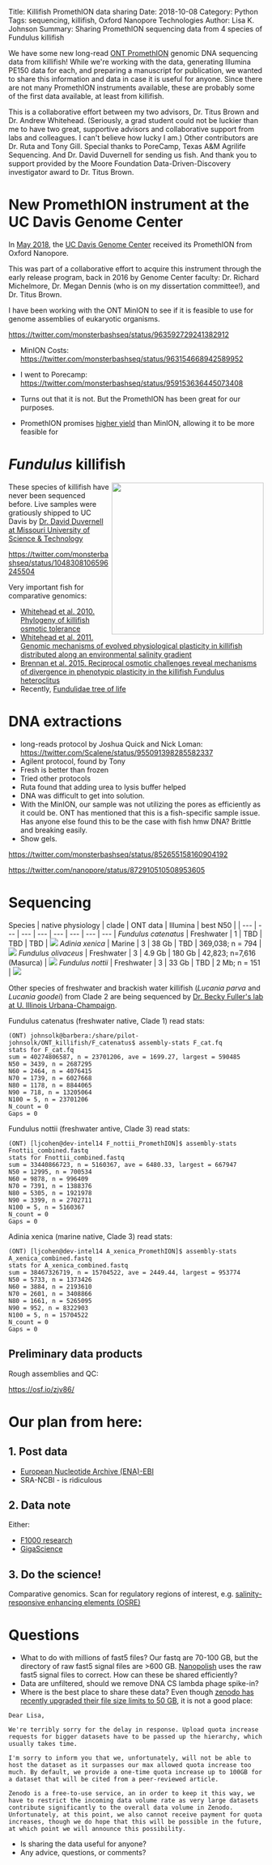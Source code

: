 Title: Killifish PromethION data sharing
Date: 2018-10-08
Category: Python
Tags: sequencing, killifish, Oxford Nanopore Technologies
Author: Lisa K. Johnson
Summary: Sharing PromethION sequencing data from 4 species of Fundulus killifish

We have some new long-read [ONT PromethION]() genomic DNA sequencing data from killifish! While we're working with the data, generating Illumina PE150 data for each, and preparing a manuscript for publication, we wanted to share this information and data in case it is useful for anyone. Since there are not many PromethION instruments available, these are probably some of the first data available, at least from killifish.

This is a collaborative effort between my two advisors, Dr. Titus Brown and Dr. Andrew Whitehead. (Seriously, a grad student could not be luckier than me to have two great, supportive advisors and collaborative support from labs and colleagues. I can't believe how lucky I am.) Other contributors are Dr. Ruta and Tony Gill. Special thanks to PoreCamp, Texas A&M Agrilife Sequencing. And Dr. David Duvernell for sending us fish. And thank you to support provided by the Moore Foundation Data-Driven-Discovery investigator award to Dr. Titus Brown.

# New PromethION instrument at the UC Davis Genome Center
In [May 2018](https://twitter.com/meganamsu/status/997216050247864322), the [UC Davis Genome Center](http://dnatech.genomecenter.ucdavis.edu/nanopore-sequencing-ont-promethion/) received its PromethION from Oxford Nanopore. 

This was part of a collaborative effort to acquire this instrument through the early release program, back in 2016 by Genome Center faculty: Dr. Richard Michelmore, Dr. Megan Dennis (who is on my dissertation committee!), and Dr. Titus Brown.

I have been working with the ONT MinION to see if it is feasible to use for genome assemblies of eukaryotic organisms. 

https://twitter.com/monsterbashseq/status/963592729241382912

* MinION Costs: https://twitter.com/monsterbashseq/status/963154668942589952

* I went to Porecamp: https://twitter.com/monsterbashseq/status/959153636445073408

* Turns out that it is not. But the PromethION has been great for our purposes.
* PromethION promises [higher yield](https://nanoporetech.com/about-us/news/promethion-wild-high-yield-data-announcements-human-and-plant-dna) than MinION, allowing it to be more feasible for 

# *Fundulus* killifish

<img align="right" height="300" src="https://images-na.ssl-images-amazon.com/images/I/81SpSNXaFfL.jpg">

These species of killifish have never been sequenced before. Live samples were gratiously shipped to UC Davis by [Dr. David Duvernell at Missouri University of Science & Technology](http://people.mst.edu/faculty/duvernelld/index.html)

https://twitter.com/monsterbashseq/status/1048308106596245504

Very important fish for comparative genomics:


* [Whitehead et al. 2010. Phylogeny of killifish osmotic tolerance](https://www.ncbi.nlm.nih.gov/pubmed/20100216)
* [Whitehead et al. 2011. Genomic mechanisms of evolved physiological plasticity in killifish distributed along an environmental salinity gradient](https://www.ncbi.nlm.nih.gov/pmc/articles/PMC3076822/)
* [Brennan et al. 2015. Reciprocal osmotic challenges reveal mechanisms of divergence in phenotypic plasticity in the killifish Fundulus heteroclitus](http://jeb.biologists.org/content/218/8/1212)
* Recently, [Fundulidae tree of life](https://fishtreeoflife.org/taxonomy/family/Fundulidae/)

# DNA extractions

* long-reads protocol by Joshua Quick and Nick Loman: https://twitter.com/Scalene/status/955091398285582337
* Agilent protocol, found by Tony
* Fresh is better than frozen
* Tried other protocols
* Ruta found that adding urea to lysis buffer helped
* DNA was difficult to get into solution.
* With the MinION, our sample was not utilizing the pores as efficiently as it could be. ONT has mentioned that this is a fish-specific sample issue. Has anyone else found this to be the case with fish hmw DNA? Brittle and breaking easily. 
* Show gels.

https://twitter.com/monsterbashseq/status/852655158160904192

https://twitter.com/nanopore/status/872910510508953605

# Sequencing

Species |  native physiology | clade | ONT data |  Illumina | best N50 | |
--- | --- | --- | --- | --- | --- | --- | --- | 
*Fundulus catenatus* | Freshwater | 1 | TBD | TBD | TBD | <img src="https://nature.mdc.mo.gov/sites/default/files/styles/centered_full/public/media/images/2010/05/northern_studfish.jpg?itok=kLYZJ6V4">
*Adinia xenica* | Marine  | 3 | 38 Gb | TBD | 369,038; n = 794 | <img src="https://biodiversity.utexas.edu/images/easyblog_articles/3681/adinia_xenica.jpg"> 
*Fundulus olivaceus* | Freshwater | 3 | 4.9 Gb | 180 Gb | 42,823; n=7,616 (Masurca) | <img src="https://nature.mdc.mo.gov/sites/default/files/styles/centered_full/public/media/images/2010/05/blackspotted_topminnow.jpg?itok=1V78GVZI">
*Fundulus nottii* | Freshwater | 3 | 33 Gb | TBD | 2 Mb; n = 151 | [<img src="https://encrypted-tbn0.gstatic.com/images?q=tbn:ANd9GcT1B0oYaT8isujaT2qLP3decYTRvuiLZGvinMEEkR0algWfnrzV">](http://www.nanfa.org/ac/fundulus-notti-starhead-toopminnow.pdf)

Other species of freshwater and brackish water killifish (*Lucania parva* and *Lucania goodei*) from Clade 2 are being sequenced by [Dr. Becky Fuller's lab at U. Illinois Urbana-Champaign](http://beckyfullerlab.weebly.com/).

Fundulus catenatus (freshwater native, Clade 1) read stats:
```
(ONT) johnsolk@barbera:/share/pilot-johnsolk/ONT_killifish/F_catenatus$ assembly-stats F_cat.fq 
stats for F_cat.fq
sum = 40274806587, n = 23701206, ave = 1699.27, largest = 590485
N50 = 3439, n = 2687295
N60 = 2464, n = 4076415
N70 = 1739, n = 6027668
N80 = 1178, n = 8844065
N90 = 718, n = 13205064
N100 = 5, n = 23701206
N_count = 0
Gaps = 0
```

Fundulus nottii (freshwater antive, Clade 3) read stats:
```
(ONT) [ljcohen@dev-intel14 F_nottii_PromethION]$ assembly-stats Fnottii_combined.fastq
stats for Fnottii_combined.fastq
sum = 33440866723, n = 5160367, ave = 6480.33, largest = 667947
N50 = 12995, n = 700534
N60 = 9878, n = 996409
N70 = 7391, n = 1388376
N80 = 5305, n = 1921978
N90 = 3399, n = 2702711
N100 = 5, n = 5160367
N_count = 0
Gaps = 0
```


Adinia xenica (marine native, Clade 3) read stats:
```
(ONT) [ljcohen@dev-intel14 A_xenica_PromethION]$ assembly-stats A_xenica_combined.fastq
stats for A_xenica_combined.fastq
sum = 38467326719, n = 15704522, ave = 2449.44, largest = 953774
N50 = 5733, n = 1373426
N60 = 3884, n = 2193610
N70 = 2601, n = 3408866
N80 = 1661, n = 5265095
N90 = 952, n = 8322903
N100 = 5, n = 15704522
N_count = 0
Gaps = 0
```

## Preliminary data products

Rough assemblies and QC:

https://osf.io/zjv86/

# Our plan from here:

## 1. Post data

* [European Nucleotide Archive (ENA)-EBI](https://www.ebi.ac.uk/ena/submit/sequence-submission) 
* SRA-NCBI - is ridiculous

## 2. Data note

Either:
- [F1000 research](https://f1000research.com/for-authors/article-guidelines/data-notes)
- [GigaScience](https://academic.oup.com/gigascience/pages/data_note)

## 3. Do the science!
Comparative genomics. Scan for regulatory regions of interest, e.g. [salinity-responsive enhancing elements (OSRE)](http://www.pnas.org/content/114/13/E2729)

# Questions

* What to do with millions of fast5 files? Our fastq are 70-100 GB, but the directory of raw fast5 signal files are >600 GB. [Nanopolish](https://github.com/jts/nanopolish) uses the raw fast5 signal files to correct. How can these be shared efficiently?
* Data are unfiltered, should we remove DNA CS lambda phage spike-in?
* Where is the best place to share these data? Even though [zenodo has recently upgraded their file size limits to 50 GB](http://help.zenodo.org/), it is not a good place:
```
Dear Lisa,

We're terribly sorry for the delay in response. Upload quota increase requests for bigger datasets have to be passed up the hierarchy, which usually takes time.

I'm sorry to inform you that we, unfortunately, will not be able to host the dataset as it surpasses our max allowed quota increase too much. By default, we provide a one-time quota increase up to 100GB for a dataset that will be cited from a peer-reviewed article.

Zenodo is a free-to-use service, an in order to keep it this way, we have to restrict the incoming data volume rate as very large datasets contribute significantly to the overall data volume in Zenodo. Unfortunately, at this point, we also cannot receive payment for quota increases, though we do hope that this will be possible in the future, at which point we will announce this possibility.
```

* Is sharing the data useful for anyone? 
* Any advice, questions, or comments?
